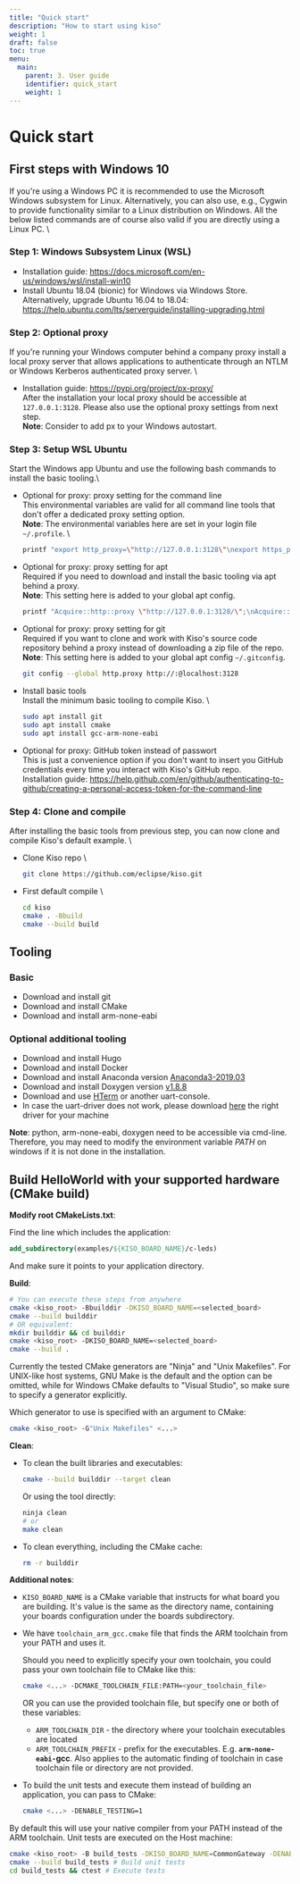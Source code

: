```yaml
---
title: "Quick start"
description: "How to start using kiso"
weight: 1
draft: false
toc: true
menu:
  main:
    parent: 3. User guide
    identifier: quick_start
    weight: 1
---
```


# Quick start

## First steps with Windows 10 ##
If you're using a Windows PC it is recommended to use the Microsoft Windows subsystem for Linux. Alternatively, you can also use, e.g., Cygwin to provide functionality similar to a Linux distribution on Windows. All the below listed commands are of course also valid if you are directly using a Linux PC. \

### Step 1: Windows Subsystem Linux (WSL) ###
* Installation guide: https://docs.microsoft.com/en-us/windows/wsl/install-win10
* Install Ubuntu 18.04 (bionic) for Windows via Windows Store. Alternatively, upgrade Ubuntu 16.04 to 18.04: https://help.ubuntu.com/lts/serverguide/installing-upgrading.html

### Step 2: Optional proxy ###
If you're running your Windows computer behind a company proxy install a local proxy server that allows applications to authenticate through an NTLM or Windows Kerberos authenticated proxy server. \

* Installation guide: https://pypi.org/project/px-proxy/ \
  After the installation your local proxy should be accessible at `127.0.0.1:3128`. Please also use the optional proxy settings from next step. \
  **Note**: Consider to add px to your Windows autostart.

### Step 3: Setup WSL Ubuntu ###
Start the Windows app Ubuntu and use the following bash commands to install the basic tooling.\

* Optional for proxy: proxy setting for the command line \
  This environmental variables are valid for all command line tools that don't offer a dedicated proxy setting option. \
  **Note**: The environmental variables here are set in your login file `~/.profile`. \
  ```bash
  printf "export http_proxy=\"http://127.0.0.1:3128\"\nexport https_proxy=\"http://127.0.0.1:3128\"\n" >> ~/.profile && source ~/.profile`
    ```

* Optional for proxy: proxy setting for apt \
  Required if you need to download and install the basic tooling via apt behind a proxy. \
  **Note**: This setting here is added to your global apt config.
  ```bash
  printf "Acquire::http::proxy \"http://127.0.0.1:3128/\";\nAcquire::https::proxy \"http://127.0.0.1:3128/\";\n" \| sudo tee /etc/apt/apt.conf.d/80proxy`
  ```

* Optional for proxy: proxy setting for git \
  Required if you want to clone and work with Kiso's source code repository behind a proxy instead of downloading a zip file of the repo.
  **Note**: This setting here is added to your global apt config `~/.gitconfig`.
  ```bash
  git config --global http.proxy http://:@localhost:3128
  ```

* Install basic tools \
  Install the minimum basic tooling to compile Kiso. \
  ```bash
  sudo apt install git
  sudo apt install cmake
  sudo apt install gcc-arm-none-eabi
  ```

* Optional for proxy: GitHub token instead of passwort \
  This is just a convenience option if you don't want to insert you GitHub credentials every time you interact with Kiso's GitHub repo. \
  Installation guide: https://help.github.com/en/github/authenticating-to-github/creating-a-personal-access-token-for-the-command-line

### Step 4: Clone and compile ###
After installing the basic tools from previous step, you can now clone and compile Kiso's default example. \

* Clone Kiso repo \
  ```bash
  git clone https://github.com/eclipse/kiso.git
  ```

* First default compile \
  ```bash
  cd kiso
  cmake . -Bbuild
  cmake --build build
  ```

## Tooling ##
### Basic ###
* Download and install git
* Download and install CMake
* Download and install arm-none-eabi

### Optional additional tooling ###
  * Download and install Hugo
  * Download and install Docker
  * Download and install Anaconda version [Anaconda3-2019.03](https://repo.continuum.io/archive/)
  * Download and install Doxygen version [v1.8.8](https://sourceforge.net/projects/doxygen/files/rel-1.8.8/)
  * Download and use [HTerm](https://www.heise.de/download/product/hterm-53283/download) or another uart-console.
  * In case the uart-driver does not work, please download [here](https://www.ftdichip.com/Drivers/VCP.htm) the right driver for your machine

**Note**: python, arm-none-eabi, doxygen need to be accessible via cmd-line. Therefore, you may need to modify the environment variable *PATH* on windows if it is not done in the installation.

## Build HelloWorld with your supported hardware (CMake build) ##

**Modify root CMakeLists.txt**:

Find the line which includes the application:
```cmake
add_subdirectory(examples/${KISO_BOARD_NAME}/c-leds)
```
And make sure it points to your application directory.

**Build**:
```bash
# You can execute these steps from anywhere
cmake <kiso_root> -Bbuilddir -DKISO_BOARD_NAME=<selected_board>
cmake --build builddir
# OR equivalent:
mkdir builddir && cd builddir
cmake <kiso_root> -DKISO_BOARD_NAME=<selected_board>
cmake --build .
```
Currently the tested CMake generators are "Ninja" and "Unix Makefiles". For UNIX-like host systems, GNU Make is the default and the option can be omitted, while for Windows CMake defaults to "Visual Studio", so make sure to specify a generator explicitly.

Which generator to use is specified with an argument to CMake:
```bash
cmake <kiso_root> -G"Unix Makefiles" <...>
```

**Clean**:

- To clean the built libraries and executables:
  ```bash
  cmake --build builddir --target clean
  ```
  Or using the tool directly:
  ```bash
  ninja clean
  # or
  make clean
  ```

- To clean everything, including the CMake cache:
  ```bash
  rm -r builddir
  ```

**Additional notes**:

- `KISO_BOARD_NAME` is a CMake variable that instructs for what board you are building. It's value is the same as the directory name, containing your boards configuration under the boards subdirectory.

- We have `toolchain_arm_gcc.cmake` file that finds the ARM toolchain from your PATH and uses it.

  Should you need to explicitly specify your own toolchain, you could pass your own toolchain file to CMake like this:
  ```bash
  cmake <...> -DCMAKE_TOOLCHAIN_FILE:PATH=<your_toolchain_file>
  ```
  OR you can use the provided toolchain file, but specify one or both of these variables:
  - `ARM_TOOLCHAIN_DIR` - the directory where your toolchain executables are located
  - `ARM_TOOLCHAIN_PREFIX` - prefix for the executables. E.g. **`arm-none-eabi-`gcc**. Also applies to the automatic finding of toolchain in case toolchain file or directory are not provided.

- To build the unit tests and execute them instead of building an application, you can pass to CMake:
  ```bash
  cmake <...> -DENABLE_TESTING=1
  ```
By default this will use your native compiler from your PATH instead of the ARM toolchain. Unit tests are executed on the Host machine:
```bash
cmake <kiso_root> -B build_tests -DKISO_BOARD_NAME=CommonGateway -DENABLE_TESTING=1 # Generate for testing
cmake --build build_tests # Build unit tests
cd build_tests && ctest # Execute tests
```
